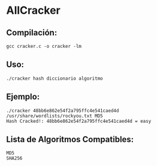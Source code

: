 # AllCracker #
## Compilación: ## 
`gcc cracker.c -o cracker -lm`
## Uso: ##
`./cracker hash diccionario algoritmo`
## Ejemplo: ##
```
./cracker 48bb6e862e54f2a795ffc4e541caed4d /usr/share/wordlists/rockyou.txt MD5
Hash Cracked!: 48bb6e862e54f2a795ffc4e541caed4d = easy
```
## Lista de Algoritmos Compatibles: ##
```
MD5
SHA256
```
